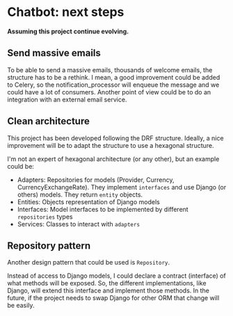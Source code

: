 # Chatbot: next steps

**Assuming this project continue evolving.**

## Send massive emails

To be able to send a massive emails, thousands of welcome emails, the structure has to be a rethink. I mean, a good improvement could be added to Celery, so the notification_processor will enqueue the message and we could have a lot of consumers. Another point of view could be to do an integration with an external email service.

## Clean architecture

This project has been developed following the DRF structure. Ideally, a nice improvement will be to adapt the structure to use a hexagonal structure.

I'm not an expert of hexagonal architecture (or any other), but an example could be:

- Adapters: Repositories for models (Provider, Currency, CurrencyExchangeRate). They implement `interfaces` and use Django (or others) models. They return `entity` objects.
- Entities: Objects representation of Django models
- Interfaces: Model interfaces to be implemented by different `repositories` types
- Services: Classes to interact with `adapters`

## Repository pattern

Another design pattern that could be used is `Repository`. 

Instead of access to Django models, I could declare a contract (interface) of what methods will be exposed. So, the different implementations, like Django, will extend this interface and implement those methods. In the future, if the project needs to swap Django for other ORM that change will be easily.